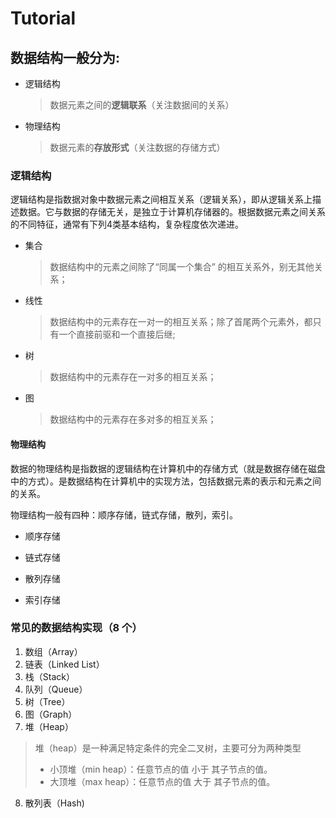 # Tutorial

## 数据结构一般分为:

+ 逻辑结构 

  > 数据元素之间的**逻辑联系**（关注数据间的关系）

+ 物理结构

  > 数据元素的**存放形式**（关注数据的存储方式）

### 逻辑结构

逻辑结构是指数据对象中数据元素之间相互关系（逻辑关系），即从逻辑关系上描述数据。它与数据的存储无关，是独立于计算机存储器的。根据数据元素之间关系的不同特征，通常有下列4类基本结构，复杂程度依次递进。

+ 集合

  >  数据结构中的元素之间除了“同属一个集合” 的相互关系外，别无其他关系；

+ 线性

  > 数据结构中的元素存在一对一的相互关系；除了首尾两个元素外，都只有一个直接前驱和一个直接后继;

+ 树

  > 数据结构中的元素存在一对多的相互关系；

+ 图

  > 数据结构中的元素存在多对多的相互关系；

#### 物理结构

数据的物理结构是指数据的逻辑结构在计算机中的存储方式（就是数据存储在磁盘中的方式）。是数据结构在计算机中的实现方法，包括数据元素的表示和元素之间的关系。

物理结构一般有四种：顺序存储，链式存储，散列，索引。

+  顺序存储

+  链式存储

+  散列存储

+  索引存储

### 常见的数据结构实现（8 个）

1. 数组（Array）
2. 链表（Linked List）
3. 栈（Stack）
4. 队列（Queue）
5. 树（Tree）
6. 图（Graph）
7. 堆（Heap）
> 堆（heap）是一种满足特定条件的完全二叉树，主要可分为两种类型
> + 小顶堆（min heap）：任意节点的值 小于 其子节点的值。
> + 大顶堆（max heap）：任意节点的值 大于 其子节点的值。
8. 散列表（Hash)
